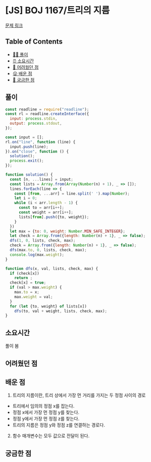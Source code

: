 # [JS] BOJ 1167/트리의 지름

[문제 링크](https://www.acmicpc.net/problem/1167)

<!-- 제목으로 다음과 같은 내용으로 작성해주세요 ! -->
<!-- 📕 백준 : BOJ 문제번호/문제제목 e.g. BOJ 2577/숫자의 개수 -->
<!-- 📗 프로그래머스 : PRO 문제번호/문제제목 e.g. PRO 120812/최빈값 구하기 -->
<!-- 백준허브를 사용하시면 프로그래머스의 문제번호도 확인하실 수 있습니다 -->

## Table of Contents

- [✍🏻 풀이](#풀이)
- [⏰ 소요시간](#소요시간)
- [🫠 어려웠던 점](#어려웠던-점)
- [😮 배운 점](#배운-점)
- [🤔 궁금한 점](#궁금한-점)

## 풀이

<!-- ```옆에 사용하는 언어를 기입하세요 e.g. javascript, python -->

```javascript
const readline = require("readline");
const rl = readline.createInterface({
  input: process.stdin,
  output: process.stdout,
});

const input = [];
rl.on("line", function (line) {
  input.push(line);
}).on("close", function () {
  solution();
  process.exit();
});

function solution() {
  const [n, ...lines] = input;
  const lists = Array.from(Array(Number(n) + 1), _ => []);
  lines.forEach(line => {
    const [from, ...arr] = line.split(' ').map(Number);
    let i = 0;
    while (i < arr.length - 1) {
      const to = arr[i++];
      const weight = arr[i++];
      lists[from].push({to, weight});
    }
  })
  let max = {to: 0, weight: Number.MIN_SAFE_INTEGER};
  let check = Array.from({length: Number(n) + 1}, _ => false);
  dfs(1, 0, lists, check, max);
  check = Array.from({length: Number(n) + 1}, _ => false);
  dfs(max.to, 0, lists, check, max);
  console.log(max.weight);
}

function dfs(x, val, lists, check, max) {
  if (check[x])
    return ;
  check[x] = true;
  if (val > max.weight) {
    max.to = x;
    max.weight = val;
  }
  for (let {to, weight} of lists[x])
    dfs(to, val + weight, lists, check, max);
}
```

## 소요시간
풀이 봄

## 어려웠던 점

## 배운 점
1. 트리의 지름이란, 트리 상에서 가장 먼 거리를 가지는 두 정점 사이의 경로  

- 트리에서 임의의 정점 x를 잡는다.
- 정점 x에서 가장 먼 정점 y를 찾는다.
- 정점 y에서 가장 먼 정점 z를 찾는다.
- 트리의 지름은 정점 y와 정점 z를 연결하는 경로다.
  
2. 함수 매개변수는 모두 값으로 전달이 된다.

## 궁금한 점

